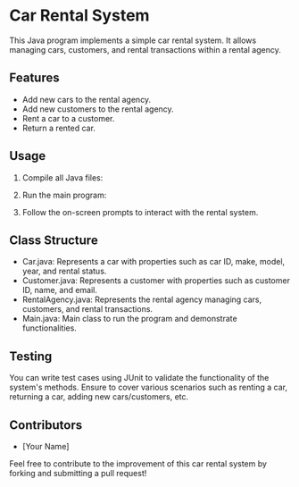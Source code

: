 # Car Rental System

This Java program implements a simple car rental system. It allows managing cars, customers, and rental transactions within a rental agency.

## Features

- Add new cars to the rental agency.
- Add new customers to the rental agency.
- Rent a car to a customer.
- Return a rented car.

## Usage

1. Compile all Java files:

2. Run the main program:

3. Follow the on-screen prompts to interact with the rental system.

## Class Structure

- Car.java: Represents a car with properties such as car ID, make, model, year, and rental status.
- Customer.java: Represents a customer with properties such as customer ID, name, and email.
- RentalAgency.java: Represents the rental agency managing cars, customers, and rental transactions.
- Main.java: Main class to run the program and demonstrate functionalities.

## Testing

You can write test cases using JUnit to validate the functionality of the system's methods. Ensure to cover various scenarios such as renting a car, returning a car, adding new cars/customers, etc.

## Contributors

- [Your Name]

Feel free to contribute to the improvement of this car rental system by forking and submitting a pull request!
